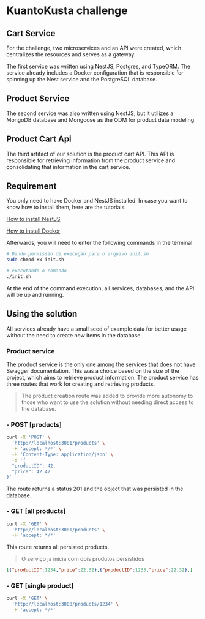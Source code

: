 # KuantoKusta challenge

## Cart Service
For the challenge, two microservices and an API were created, which centralizes the resources and serves as a gateway.

The first service was written using NestJS, Postgres, and TypeORM.
The service already includes a Docker configuration that is responsible for spinning up the Nest service and the PostgreSQL database.

## Product Service
The second service was also written using NestJS, but it utilizes a MongoDB database and Mongoose as the ODM for product data modeling.

## Product Cart Api
The third artifact of our solution is the product cart API. This API is responsible for retrieving information from the product service and consolidating that information in the cart service. 

## Requirement

You only need to have Docker and NestJS installed. In case you want to know how to install them, here are the tutorials:

[How to install NestJS](https://docs.nestjs.com/first-steps#prerequisites)

[How to install Docker](https://www.knowledgehut.com/blog/devops/docker-installation)

Afterwards, you will need to enter the following commands in the terminal.

```bash
# Dando permissão de execução para o arquivo init.sh
sudo chmod +x init.sh

# executando o comando
./init.sh
```

At the end of the command execution, all services, databases, and the API will be up and running.

## Using the solution

All services already have a small seed of example data for better usage without the need to create new items in the database.

### Product service

The product service is the only one among the services that does not have Swagger documentation.
This was a choice based on the size of the project, which aims to retrieve product information.
The product service has three routes that work for creating and retrieving products.

> The product creation route was added to provide more autonomy to those who want to use the solution without needing direct access to the database.

### - POST [products]

```bash
curl -X 'POST' \
  'http://localhost:3001/products' \
  -H 'accept: */*' \
  -H 'Content-Type: application/json' \
  -d '{
  "productID": 42,
  "price": 42.42
}'
```

The route returns a status 201 and the object that was persisted in the database.

### - GET [all products]

```bash
curl -X 'GET' \
  'http://localhost:3001/products' \
  -H 'accept: */*'
```

This route returns all persisted products.

> O serviço ja inicia com dois produtos persistidos

```json
[{"productID":1234,"price":22.32},{"productID":1233,"price":22.32},]
```

### - GET [single product]

```bash
curl -X 'GET' \
  'http://localhost:3000/products/1234' \
  -H 'accept: */*'
```